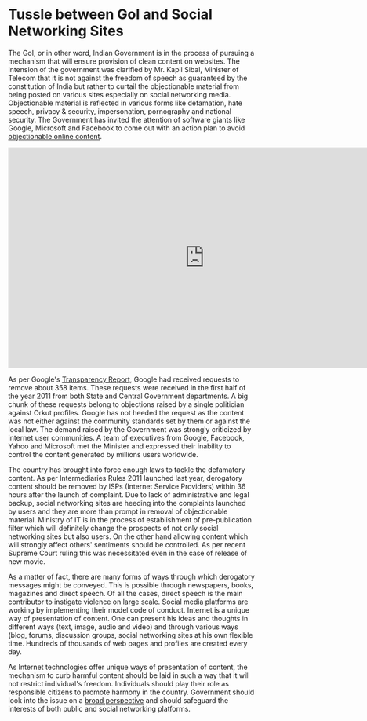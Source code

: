 # Tussle between GoI and Social Networking Sites

The GoI, or in other word, Indian Government is in the process of pursuing a mechanism that will ensure provision of clean content on websites. The intension of the government was clarified by Mr. Kapil Sibal, Minister of Telecom that it is not against the freedom of speech as guaranteed by the constitution of India but rather to curtail the objectionable material from being posted on various sites especially on social networking media. Objectionable material is reflected in various forms like defamation, hate speech, privacy & security, impersonation, pornography and national security. The Government has invited the attention of software giants like Google, Microsoft and Facebook to come out with an action plan to avoid <a href="http://articles.timesofindia.indiatimes.com/2011-12-25/social-media/30556311_1_defamation-and-derogation-social-networking-websites-objectionable-content">objectionable online content</a>.

<iframe width="800" height="450" src="http://www.youtube.com/embed/koloHXlDHrw" frameborder="0" allowfullscreen></iframe>

As per Google's <a href="http://www.ias100.in/news_details.php?id=713">Transparency Report</a>, Google had received requests to remove about 358 items. These requests were received in the first half of the year 2011 from both State and Central Government departments. A big chunk of these requests belong to objections raised by a single politician against Orkut profiles. Google has not heeded the request as the content was not either against the community standards set by them or against the local law. The demand raised by the Government was strongly criticized by internet user communities. A team of executives from Google, Facebook, Yahoo and Microsoft met the Minister and expressed their inability to control the content generated by millions users worldwide. 

The country has brought into force enough laws to tackle the defamatory content. As per Intermediaries Rules 2011 launched last year, derogatory content should be removed by ISPs (Internet Service Providers) within 36 hours after the launch of complaint. Due to lack of administrative and legal backup, social networking sites are heeding into the complaints launched by users and they are more than prompt in removal of objectionable material. Ministry of IT is in the process of establishment of pre-publication filter which will definitely change the prospects of not only social networking sites but also users. On the other hand allowing content which will strongly affect others' sentiments should be controlled. As per recent Supreme Court ruling this was necessitated even in the case of release of new movie. 

As a matter of fact, there are many forms of ways through which derogatory messages might be conveyed. This is possible through newspapers, books, magazines and direct speech. Of all the cases, direct speech is the main contributor to instigate violence on large scale. Social media platforms are working by implementing their model code of conduct. Internet is a unique way of presentation of content. One can present his ideas and thoughts in different ways (text, image, audio and video) and through various ways (blog, forums, discussion groups, social networking sites at his own flexible time. Hundreds of thousands of web pages and profiles are created every day. 

As Internet technologies offer unique ways of presentation of content, the mechanism to curb harmful content should be laid in such a way that it will not restrict individual's freedom. Individuals should play their role as responsible citizens to promote harmony in the country. Government should look into the issue on a <a href="http://socialtimes.com/social-media-damaging-government-control_b3824">broad perspective</a> and should safeguard the interests of both public and social networking platforms.
